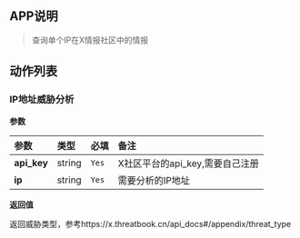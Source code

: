 ## APP说明
>查询单个IP在X情报社区中的情报
>
## 动作列表
### IP地址威胁分析
**参数**

| 参数 | 类型 | 必填 | 备注 |
| :---- | :---- | :---- | :---- | 
|**api_key**|string|`Yes`|X社区平台的api_key,需要自己注册|
|**ip**|string|`Yes`|需要分析的IP地址|


**返回值**

返回威胁类型，参考https://x.threatbook.cn/api_docs#/appendix/threat_type
